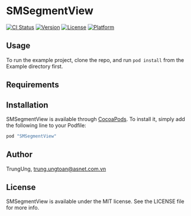 # SMSegmentView

[![CI Status](http://img.shields.io/travis/TrungUng/SMSegmentView.svg?style=flat)](https://travis-ci.org/TrungUng/SMSegmentView)
[![Version](https://img.shields.io/cocoapods/v/SMSegmentView.svg?style=flat)](http://cocoapods.org/pods/SMSegmentView)
[![License](https://img.shields.io/cocoapods/l/SMSegmentView.svg?style=flat)](http://cocoapods.org/pods/SMSegmentView)
[![Platform](https://img.shields.io/cocoapods/p/SMSegmentView.svg?style=flat)](http://cocoapods.org/pods/SMSegmentView)

## Usage

To run the example project, clone the repo, and run `pod install` from the Example directory first.

## Requirements

## Installation

SMSegmentView is available through [CocoaPods](http://cocoapods.org). To install
it, simply add the following line to your Podfile:

```ruby
pod "SMSegmentView"
```

## Author

TrungUng, trung.ungtoan@asnet.com.vn

## License

SMSegmentView is available under the MIT license. See the LICENSE file for more info.
